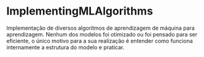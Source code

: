 # ImplementingMLAlgorithms

Implementação de diversos algoritmos de aprendizagem de máquina para aprendizagem. Nenhum dos modelos foi otimizado ou foi pensado para ser eficiente, o único motivo para a sua realização é entender como funciona internamente a estrutura do modelo e praticar.
